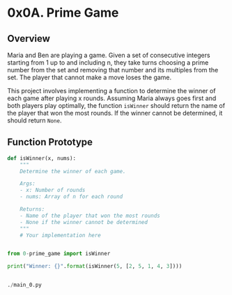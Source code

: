# 0x0A. Prime Game

## Overview

Maria and Ben are playing a game. Given a set of consecutive integers starting from 1 up to and including n, they take turns choosing a prime number from the set and removing that number and its multiples from the set. The player that cannot make a move loses the game.

This project involves implementing a function to determine the winner of each game after playing x rounds. Assuming Maria always goes first and both players play optimally, the function `isWinner` should return the name of the player that won the most rounds. If the winner cannot be determined, it should return `None`.

## Function Prototype

```python
def isWinner(x, nums):
    """
    Determine the winner of each game.

    Args:
    - x: Number of rounds
    - nums: Array of n for each round

    Returns:
    - Name of the player that won the most rounds
    - None if the winner cannot be determined
    """
    # Your implementation here


from 0-prime_game import isWinner

print("Winner: {}".format(isWinner(5, [2, 5, 1, 4, 3])))


./main_0.py

